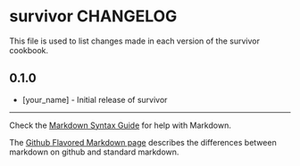 survivor CHANGELOG
==================

This file is used to list changes made in each version of the survivor cookbook.

0.1.0
-----
- [your_name] - Initial release of survivor

- - -
Check the [Markdown Syntax Guide](http://daringfireball.net/projects/markdown/syntax) for help with Markdown.

The [Github Flavored Markdown page](http://github.github.com/github-flavored-markdown/) describes the differences between markdown on github and standard markdown.

